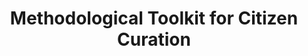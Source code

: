 ---
delivpath: /document/deliverable/D2.5.pdf
year: 2023
delivcode: D2.5
title: Methodological Toolkit for Citizen Curation
---